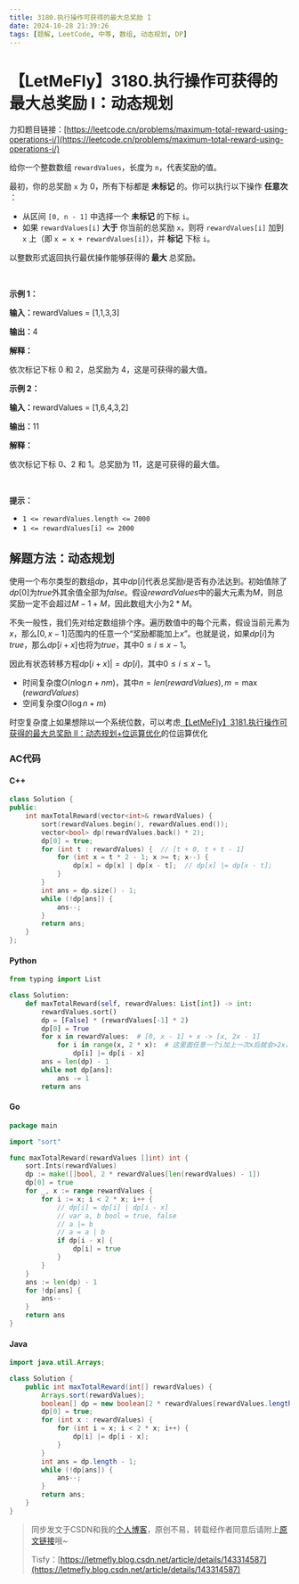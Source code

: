 ```yaml
---
title: 3180.执行操作可获得的最大总奖励 I
date: 2024-10-28 21:39:26
tags: [题解, LeetCode, 中等, 数组, 动态规划, DP]
---
```


# 【LetMeFly】3180.执行操作可获得的最大总奖励 I：动态规划

力扣题目链接：[https://leetcode.cn/problems/maximum-total-reward-using-operations-i/](https://leetcode.cn/problems/maximum-total-reward-using-operations-i/)

<p>给你一个整数数组 <code>rewardValues</code>，长度为 <code>n</code>，代表奖励的值。</p>

<p>最初，你的总奖励 <code>x</code> 为 0，所有下标都是<strong> 未标记 </strong>的。你可以执行以下操作 <strong>任意次 </strong>：</p>

<ul>
	<li>从区间 <code>[0, n - 1]</code> 中选择一个 <strong>未标记 </strong>的下标 <code>i</code>。</li>
	<li>如果 <code>rewardValues[i]</code> <strong>大于</strong> 你当前的总奖励 <code>x</code>，则将 <code>rewardValues[i]</code> 加到 <code>x</code> 上（即 <code>x = x + rewardValues[i]</code>），并<strong> 标记</strong> 下标 <code>i</code>。</li>
</ul>

<p>以整数形式返回执行最优操作能够获得的<strong> 最大</strong><em> </em>总奖励。</p>

<p>&nbsp;</p>

<p><strong class="example">示例 1：</strong></p>

<div class="example-block">
<p><strong>输入：</strong><span class="example-io">rewardValues = [1,1,3,3]</span></p>

<p><strong>输出：</strong><span class="example-io">4</span></p>

<p><strong>解释：</strong></p>

<p>依次标记下标 0 和 2，总奖励为 4，这是可获得的最大值。</p>
</div>

<p><strong class="example">示例 2：</strong></p>

<div class="example-block">
<p><strong>输入：</strong><span class="example-io">rewardValues = [1,6,4,3,2]</span></p>

<p><strong>输出：</strong><span class="example-io">11</span></p>

<p><strong>解释：</strong></p>

<p>依次标记下标 0、2 和 1。总奖励为 11，这是可获得的最大值。</p>
</div>

<p>&nbsp;</p>

<p><strong>提示：</strong></p>

<ul>
	<li><code>1 &lt;= rewardValues.length &lt;= 2000</code></li>
	<li><code>1 &lt;= rewardValues[i] &lt;= 2000</code></li>
</ul>


    
## 解题方法：动态规划

使用一个布尔类型的数组$dp$，其中$dp[i]$代表总奖励$i$是否有办法达到。初始值除了$dp[0]$为$true$外其余值全部为$false$。假设$rewardValues$中的最大元素为$M$，则总奖励一定不会超过$M - 1 + M$，因此数组大小为$2 * M$。

不失一般性，我们先对给定数组排个序。遍历数值中的每个元素，假设当前元素为$x$，那么$[0, x - 1]$范围内的任意一个“奖励都能加上$x$”。也就是说，如果$dp[i]$为$true$，那么$dp[i + x]$也将为$true$，其中$0\leq i\leq x - 1$。

因此有状态转移方程$dp[i + x] |= dp[i]$，其中$0\leq i\leq x - 1$。

+ 时间复杂度$O(n\log n + nm)$，其中$n=len(rewardValues), m = \max(rewardValues)$
+ 空间复杂度$O(\log n + m)$

时空复杂度上如果想除以一个系统位数，可以考虑[【LetMeFly】3181.执行操作可获得的最大总奖励 II：动态规划+位运算优化](https://blog.letmefly.xyz/2024/10/30/LeetCode%203181.%E6%89%A7%E8%A1%8C%E6%93%8D%E4%BD%9C%E5%8F%AF%E8%8E%B7%E5%BE%97%E7%9A%84%E6%9C%80%E5%A4%A7%E6%80%BB%E5%A5%96%E5%8A%B1II/)的位运算优化

### AC代码

#### C++

```cpp
class Solution {
public:
    int maxTotalReward(vector<int>& rewardValues) {
        sort(rewardValues.begin(), rewardValues.end());
        vector<bool> dp(rewardValues.back() * 2);
        dp[0] = true;
        for (int t : rewardValues) {  // [t + 0, t + t - 1]
            for (int x = t * 2 - 1; x >= t; x--) {
                dp[x] = dp[x] | dp[x - t];  // dp[x] |= dp[x - t];
            }
        }
        int ans = dp.size() - 1;
        while (!dp[ans]) {
            ans--;
        }
        return ans;
    }
};
```

#### Python

```python
from typing import List

class Solution:
    def maxTotalReward(self, rewardValues: List[int]) -> int:
        rewardValues.sort()
        dp = [False] * (rewardValues[-1] * 2)
        dp[0] = True
        for x in rewardValues:  # [0, x - 1] + x -> [x, 2x - 1]
            for i in range(x, 2 * x):  # 这里面任意一个i加上一次x后就会>2x，因此x不会被计算两次
                dp[i] |= dp[i - x]
        ans = len(dp) - 1
        while not dp[ans]:
            ans -= 1
        return ans
```

#### Go

```go
package main

import "sort"

func maxTotalReward(rewardValues []int) int {
    sort.Ints(rewardValues)
    dp := make([]bool, 2 * rewardValues[len(rewardValues) - 1])
    dp[0] = true
    for _, x := range rewardValues {
        for i := x; i < 2 * x; i++ {
            // dp[i] = dp[i] | dp[i - x]
            // var a, b bool = true, false
            // a |= b
            // a = a | b
            if dp[i - x] {
                dp[i] = true
            }
        }
    }
    ans := len(dp) - 1
    for !dp[ans] {
        ans--
    }
    return ans
}
```

#### Java

```java
import java.util.Arrays;

class Solution {
    public int maxTotalReward(int[] rewardValues) {
        Arrays.sort(rewardValues);
        boolean[] dp = new boolean[2 * rewardValues[rewardValues.length - 1]];
        dp[0] = true;
        for (int x : rewardValues) {
            for (int i = x; i < 2 * x; i++) {
                dp[i] |= dp[i - x];
            }
        }
        int ans = dp.length - 1;
        while (!dp[ans]) {
            ans--;
        }
        return ans;
    }
}
```

> 同步发文于CSDN和我的[个人博客](https://blog.letmefly.xyz/)，原创不易，转载经作者同意后请附上[原文链接](https://blog.letmefly.xyz/2024/10/28/LeetCode%203180.%E6%89%A7%E8%A1%8C%E6%93%8D%E4%BD%9C%E5%8F%AF%E8%8E%B7%E5%BE%97%E7%9A%84%E6%9C%80%E5%A4%A7%E6%80%BB%E5%A5%96%E5%8A%B1I/)哦~
>
> Tisfy：[https://letmefly.blog.csdn.net/article/details/143314587](https://letmefly.blog.csdn.net/article/details/143314587)
